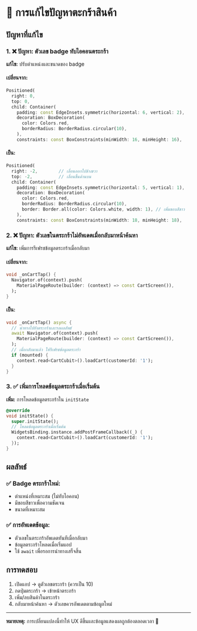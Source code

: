 # 🛒 การแก้ไขปัญหาตะกร้าสินค้า

## ปัญหาที่แก้ไข

### 1. ❌ ปัญหา: ตัวเลข badge ทับไอคอนตระกร้า
**แก้ไข:** ปรับตำแหน่งและขนาดของ badge

#### เปลี่ยนจาก:
```dart
Positioned(
  right: 0,
  top: 0,
  child: Container(
    padding: const EdgeInsets.symmetric(horizontal: 6, vertical: 2),
    decoration: BoxDecoration(
      color: Colors.red,
      borderRadius: BorderRadius.circular(10),
    ),
    constraints: const BoxConstraints(minWidth: 16, minHeight: 16),
```

#### เป็น:
```dart
Positioned(
  right: -2,        // เลื่อนออกไปข้างขวา
  top: -2,          // เลื่อนขึ้นด้านบน
  child: Container(
    padding: const EdgeInsets.symmetric(horizontal: 5, vertical: 1),
    decoration: BoxDecoration(
      color: Colors.red,
      borderRadius: BorderRadius.circular(10),
      border: Border.all(color: Colors.white, width: 1), // เพิ่มขอบสีขาว
    ),
    constraints: const BoxConstraints(minWidth: 18, minHeight: 18),
```

### 2. ❌ ปัญหา: ตัวเลขในตระกร้าไม่อัพเดตเมื่อกลับมาหน้าค้นหา
**แก้ไข:** เพิ่มการรีเฟรชข้อมูลตระกร้าเมื่อกลับมา

#### เปลี่ยนจาก:
```dart
void _onCartTap() {
  Navigator.of(context).push(
    MaterialPageRoute(builder: (context) => const CartScreen()),
  );
}
```

#### เป็น:
```dart
void _onCartTap() async {
  // นำทางไปยังตระกร้าและรอผลลัพธ์
  await Navigator.of(context).push(
    MaterialPageRoute(builder: (context) => const CartScreen()),
  );
  // เมื่อกลับมาแล้ว ให้รีเฟรชข้อมูลตระกร้า
  if (mounted) {
    context.read<CartCubit>().loadCart(customerId: '1');
  }
}
```

### 3. ✅ เพิ่มการโหลดข้อมูลตระกร้าเมื่อเริ่มต้น
**เพิ่ม:** การโหลดข้อมูลตระกร้าใน `initState`

```dart
@override
void initState() {
  super.initState();
  // โหลดข้อมูลตระกร้าเมื่อเริ่มต้น
  WidgetsBinding.instance.addPostFrameCallback((_) {
    context.read<CartCubit>().loadCart(customerId: '1');
  });
}
```

## ผลลัพธ์

### ✅ Badge ตระกร้าใหม่:
- ตำแหน่งที่เหมาะสม (ไม่ทับไอคอน)
- มีขอบสีขาวเพื่อความชัดเจน
- ขนาดที่เหมาะสม

### ✅ การอัพเดตข้อมูล:
- ตัวเลขในตระกร้าอัพเดตทันทีเมื่อกลับมา
- ข้อมูลตระกร้าโหลดเมื่อเริ่มแอป
- ใช้ `await` เพื่อรอการนำทางเสร็จสิ้น

## การทดสอบ

1. เปิดแอป → ดูตัวเลขตระกร้า (ควรเป็น 10)
2. กดปุ่มตระกร้า → เข้าหน้าตระกร้า
3. เพิ่ม/ลบสินค้าในตระกร้า
4. กลับมาหน้าค้นหา → ตัวเลขควรอัพเดตตามข้อมูลใหม่

---

**หมายเหตุ:** การเปลี่ยนแปลงนี้ทำให้ UX ดีขึ้นและข้อมูลแสดงผลถูกต้องตลอดเวลา 🎉
